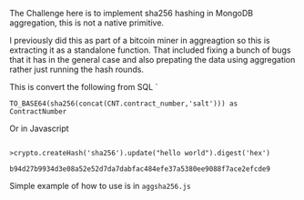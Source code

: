 The Challenge here is to implement sha256 hashing in MongoDB aggregation, this is not a native primitive.

I previously did this as part of a bitcoin miner in aggreagtion so this is extracting it as a standalone function.
That included fixing a bunch of bugs that it has in the general case and also prepating the data using aggregation rather just running the hash rounds.

This is convert the following from SQL `

`TO_BASE64(sha256(concat(CNT.contract_number,'salt'))) as ContractNumber`

Or in Javascript

```

>crypto.createHash('sha256').update("hello world").digest('hex')

b94d27b9934d3e08a52e52d7da7dabfac484efe37a5380ee9088f7ace2efcde9
```

Simple example of how to use is in `aggsha256.js`
